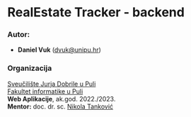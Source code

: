 # RealEstate Tracker - backend

### Autor:

- **Daniel Vuk** (dvuk@unipu.hr)

### Organizacija

[Sveučilište Jurja Dobrile u Puli](http://www.unipu.hr/)  
[Fakultet informatike u Puli](https://fipu.unipu.hr/)  
**Web Aplikacije**, ak.god. 2022./2023.  
**Mentor:** doc. dr. sc. [Nikola Tanković](https://www.notion.so/fiputreca/Kontakt-stranica-875574d1b92248b1a8e90dae52cd29a9)
